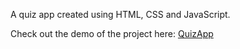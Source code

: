 A quiz app created using HTML, CSS and JavaScript.

Check out the demo of the project here: [QuizApp](https://qiuz-app-natata08.netlify.app/)
